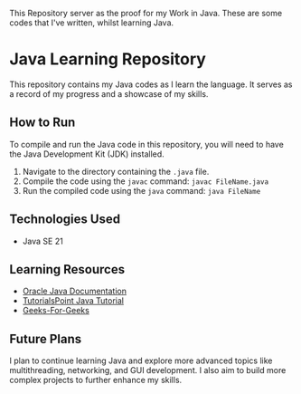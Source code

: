 This Repository server as the proof for my Work in Java. 
These are some codes that I've written, whilst learning Java.

# Java Learning Repository

This repository contains my Java codes as I learn the language. It serves as a record of my progress and a showcase of my skills.



## How to Run

To compile and run the Java code in this repository, you will need to have the Java Development Kit (JDK) installed.

1.  Navigate to the directory containing the `.java` file.
2.  Compile the code using the `javac` command: `javac FileName.java`
3.  Run the compiled code using the `java` command: `java FileName`

## Technologies Used

* Java SE 21

## Learning Resources

* [Oracle Java Documentation](https://docs.oracle.com/en/java/)
* [TutorialsPoint Java Tutorial](https://www.tutorialspoint.com/java/index.htm)
* [Geeks-For-Geeks](https://www.geeksforgeeks.org/java)


## Future Plans

I plan to continue learning Java and explore more advanced topics like multithreading, networking, and GUI development. I also aim to build more complex projects to further enhance my skills.
